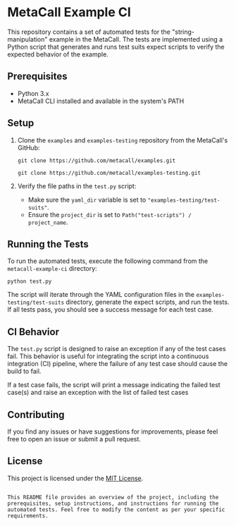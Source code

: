 # MetaCall Example CI

This repository contains a set of automated tests for the "string-manipulation" example in the MetaCall. The tests are implemented using a Python script that generates and runs test suits expect scripts to verify the expected behavior of the example.

## Prerequisites

- Python 3.x
- MetaCall CLI installed and available in the system's PATH

## Setup

1. Clone the `examples` and `examples-testing` repository from the MetaCall's GitHub:
   ```
   git clone https://github.com/metacall/examples.git
   ```
   ```
   git clone https://github.com/metacall/examples-testing.git
   ```

3. Verify the file paths in the `test.py` script:
   - Make sure the `yaml_dir` variable is set to `"examples-testing/test-suits"`.
   - Ensure the `project_dir` is set to `Path("test-scripts") / project_name`.

## Running the Tests

To run the automated tests, execute the following command from the `metacall-example-ci` directory:

```
python test.py
```

The script will iterate through the YAML configuration files in the `examples-testing/test-suits` directory, generate the expect scripts, and run the tests. If all tests pass, you should see a success message for each test case.

## CI Behavior

The `test.py` script is designed to raise an exception if any of the test cases fail. This behavior is useful for integrating the script into a continuous integration (CI) pipeline, where the failure of any test case should cause the build to fail.

If a test case fails, the script will print a message indicating the failed test case(s) and raise an exception with the list of failed test cases

## Contributing

If you find any issues or have suggestions for improvements, please feel free to open an issue or submit a pull request.

## License

This project is licensed under the [MIT License](LICENSE).
```

This README file provides an overview of the project, including the prerequisites, setup instructions, and instructions for running the automated tests. Feel free to modify the content as per your specific requirements.
